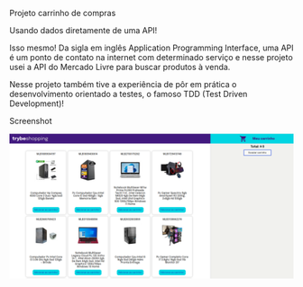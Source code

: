 
Projeto carrinho de compras

Usando dados diretamente de uma API! 

Isso mesmo! Da sigla em inglês Application Programming Interface, uma API é um ponto de contato na internet com determinado serviço e nesse projeto usei a API do Mercado Livre para buscar produtos à venda.

Nesse projeto também tive a experiência de pôr em prática o desenvolvimento orientado a testes, o famoso TDD (Test Driven Development)! 

Screenshot

![App Screenshot](shopping.png)
